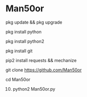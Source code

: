 # Man50or

pkg update && pkg upgrade 

pkg install python 

pkg install python2

pkg install git 

pip2 install requests && mechanize

git clone https://github.com/Man50or

cd Man50or

10. python2 Man50or.py
